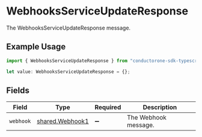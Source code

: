 # WebhooksServiceUpdateResponse

The WebhooksServiceUpdateResponse message.

## Example Usage

```typescript
import { WebhooksServiceUpdateResponse } from "conductorone-sdk-typescript/sdk/models/shared";

let value: WebhooksServiceUpdateResponse = {};
```

## Fields

| Field                                                     | Type                                                      | Required                                                  | Description                                               |
| --------------------------------------------------------- | --------------------------------------------------------- | --------------------------------------------------------- | --------------------------------------------------------- |
| `webhook`                                                 | [shared.Webhook1](../../../sdk/models/shared/webhook1.md) | :heavy_minus_sign:                                        | The Webhook message.                                      |